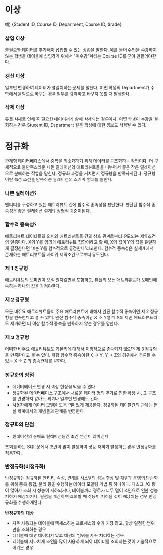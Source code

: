 # 이상

예) {Student ID, Course ID, Department, Course ID, Grade}

### 삽입 이상
불필요한 데이터를 추가해야 삽입할 수 있는 상황을 말한다. 예를 들어 수업을 수강하지 않는 학생을 테이블에 삽입하기 위해서 "미수강"이라는 Course ID를 굳이 만들어야한다.
### 갱신 이상
일부만 변경하여 데이터가 불일치하는 문제를 말한다. 어떤 학생의 Department가 수학에서 음악으로 바뀌는 경우 일부를 깜빡하고 바꾸지 못할 때 발생한다.
### 삭제 이상
튜플 삭제로 인해 꼭 필요한 데이터까지 함께 삭제되는 경우이다. 어떤 학생이 수강을 철회하는 경우 Student ID, Department 같은 학생에 대한 정보도 삭제될 수 있다.

# 정규화
관계형 데이터베이스에서 중복을 최소화하기 위해 데이터를 구조화하는 작업이다. 더 구체적으로 불만족스러운 나쁜 릴레이션의 애트리뷰트들을 나누어서 좋은 작은 릴레이션으로 분해하는 작업을 말한다. 정규화 과정을 거치면서 정규형을 만족하게된다. 정규형이란 특정 조건을 만족하는 릴레이션의 스키마 형태를 말한다.

### 나쁜 릴레이션?
엔티티를 구성하고 있는 애트리뷰트 간에 함수적 종속성을 판단한다. 판단된 함수적 종속성은 좋은 릴레이션 설계의 정형적 기준이된다.

### 함수적 종속성?
애트리뷰트 데이터들의 의미와 애트리뷰트들 간의 상호 관계로부터 유도되는 제약조건의 일종이다. X와 Y를 임의의 애트리뷰트 집합이라고 할 때, X의 값이 Y의 값을 유일하게 결정한다면 'X는 Y를 함수적으로 결정한다'라고한다. 함수적 종속성은 실세계에서 존재하는 애트리뷰트들 사이위 제약조건으로부터 유도된다.

### 제 1 정규형
애트리뷰트의 도메인이 오직 원자값만을 포함하고, 튜플의 모든 애트리뷰트가 도메인에 속하는 하나의 값을 가져야한다. 

### 제 2 정규형
모든 비주요 애트리뷰트들이 주요 애트리뷰트에 대해서 완전 함수적 종속이면 제 2 정규형을 만족한다고 볼 수 있다. 완전 함수적 종속이란 X -> Y일 때 X의 어떤 애트리뷰트라도 제거하면 더 이상 함수적 종속을 만족하지 않는 경우를 말한다.

### 제 3 정규형
어떠한 비주요 애트리뷰트도 기본키에 대해서 이행적으로 종속되지 않으면 제 3 정규형을 만족한다고 볼 수 있다. 이행 함수적 종속이란 X -> Y, Y -> Z의 경우에서 추론될 수 있는 X -> Z 의 종속관계를 말한다.

### 정규화의 장점
- 데이터베이스 변경 시 이상 현상을 막을 수 있다
- 정규화된 데이터베이스 구조에서 새로운 데이터 형의 추가로 인한 확장 시, 그 구조를 변경하지 않아도 되거나 일부만 변경해도 된다.
- 사용자에게 데이터 모델을 도욱 의미있게 제공한다. 정규화된 테이블간의 관계는 현실 세계에서의 개념들과 관계를 반영한다

### 정규화의 단점
- 릴레이션의 분해로 릴레이션들간 조인 연산이 많아진다

조회를 하는 SQL 문에서 조인이 많이 발생하여 성능 저하가 발생하는 경우 반정규화를 적용한다.

### 반정규화(비정규화)
반정규화는 정규화된 엔티티, 속성, 관계를 시스템의 성능 향상 및 개발과 운영의 단순화를 위해 중복 통합, 분리 등을 수행하는 데이터 모델링 기법 중 하나이다. 디스크 I/O 량이 많아서 조회 시 성능이 저하되거나, 테이블끼리 경로가 너무 멀어 조인으로 인한 성능 저하가 예상되거나, 컬럼을 계산하여 조회할 때 성능이 저하될 것이 예상되는 경우 반정규화를 수행하게된다.

**반정규화의 대상**

- 자주 사용되는 테이블에 액세스하는 프로세스의 수가 가장 많고, 항상 일정한 범위만을 조회하는 경우
- 테이블에 대량 데이터가 있고 대량의 범위를 자주 처리하는 경우
- 테이블에 지나치게 조인을 많이 사용하게 되어 데이터를 조회하는 것이 기술적으로 어려운 경우

